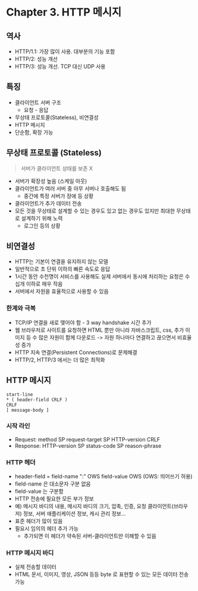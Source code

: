 # Chapter 3. HTTP 메시지

## 역사

- HTTP/1.1: 가장 많이 사용. 대부분의 기능 포함
- HTTP/2: 성능 개선
- HTTP/3: 성능 개선. TCP 대신 UDP 사용

## 특징

- 클라이언트 서버 구조
  - 요청 - 응답
- 무상태 프로토콜(Stateless), 비연결성
- HTTP 메시지
- 단순함, 확장 가능

## 무상태 프로토콜 (Stateless)

> 서버가 클라이언트 상태를 보존 X

- 서버가 확장성 높음 (스케일 아웃)
- 클라이언트가 여러 서버 중 아무 서버나 호출해도 됨
  - 중간에 특정 서버가 장애 등 상황
- 클라이언트가 추가 데이터 전송
- 모든 것을 무상태로 설계할 수 있는 경우도 있고 없는 경우도 있지만 최대한 무상태로 설계하기 위해 노력
  - 로그인 등의 상황

## 비연결성

- HTTP는 기본이 연결을 유지하지 않는 모델
- 일반적으로 초 단위 이하의 빠른 속도로 응답
- 1시간 동안 수천명이 서비스를 사용해도 실제 서버에서 동시에 처리하는 요청은 수십개 이하로 매우 작음
- 서버에서 자원을 효율적으로 사용할 수 있음

### 한계와 극복

- TCP/IP 연결을 새로 맺어야 함 - 3 way handshake 시간 추가
- 웹 브라우저로 사이트를 요청하면 HTML 뿐만 아니라 자바스크립트, css, 추가 이미지 등 수 많은 자원이 함께 다운로드 -> 자원 하나마다 연결하고 끊으면서 비효율성 증가
- HTTP 지속 연결(Persistent Connections)로 문제해결
- HTTP/2, HTTP/3 에서는 더 많은 최적화

## HTTP 메시지

```
start-line
* ( header-field CRLF )
CRLF
[ message-body ]
```

### 시작 라인

- Request: method SP request-target SP HTTP-version CRLF
- Response: HTTP-version SP status-code SP reason-phrase

### HTTP 헤더

- header-field = field-name ":" OWS field-value OWS (OWS: 띄어쓰기 허용)
- field-name 은 대소문자 구분 없음
- field-value 는 구분함
- HTTP 전송에 필요한 모든 부가 정보
- 예) 메시지 바디의 내용, 메시지 바디의 크기, 압축, 인증, 요청 클라이언트(브라우저) 정보, 서버 애플리케이션 정보, 캐시 관리 정보...
- 표준 헤더가 많이 있음
- 필요시 임의의 헤더 추가 가능
  - 추가되면 이 헤더가 약속된 서버-클라이언트만 이해할 수 있음

### HTTP 메시지 바디

- 실제 전송할 데이터
- HTML 문서, 이미지, 영상, JSON 등등 byte 로 표현할 수 있는 모든 데이터 전송 가능
